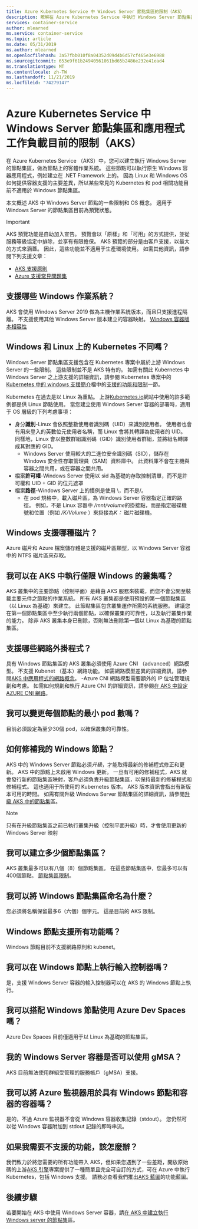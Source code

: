 ```yaml
---
title: Azure Kubernetes Service 中 Windows Server 節點集區的限制（AKS）
description: 瞭解在 Azure Kubernetes Service 中執行 Windows Server 節點集區和應用程式工作負載時的已知限制（AKS）
services: container-service
author: mlearned
ms.service: container-service
ms.topic: article
ms.date: 05/31/2019
ms.author: mlearned
ms.openlocfilehash: 3a57fbb010f8a04352d09d4b6d57cf465e3e6988
ms.sourcegitcommit: 653e9f61b24940561061bd65b2486e232e41ead4
ms.translationtype: MT
ms.contentlocale: zh-TW
ms.lasthandoff: 11/21/2019
ms.locfileid: "74279147"
---
```

# <a name="current-limitations-for-windows-server-node-pools-and-application-workloads-in-azure-kubernetes-service-aks"></a>Azure Kubernetes Service 中 Windows Server 節點集區和應用程式工作負載目前的限制（AKS）

在 Azure Kubernetes Service （AKS）中，您可以建立執行 Windows Server 的節點集區，做為節點上的客體作業系統。 這些節點可以執行原生 Windows 容器應用程式，例如建立在 .NET Framework 上的。 因為 Linux 和 Windows OS 如何提供容器支援的主要差異，所以某些常見的 Kubernetes 和 pod 相關功能目前不適用於 Windows 節點集區。

本文概述 AKS 中 Windows Server 節點的一些限制和 OS 概念。 適用于 Windows Server 的節點集區目前為預覽狀態。

> [!IMPORTANT]
> AKS 預覽功能是自助加入宣告。 預覽會以「原樣」和「可用」的方式提供，並從服務等級協定中排除，並享有有限擔保。 AKS 預覽的部分是由客戶支援，以最大的方式來涵蓋。 因此，這些功能並不適用于生產環境使用。 如需其他資訊，請參閱下列支援文章：
>
> * [AKS 支援原則][aks-support-policies]
> * [Azure 支援常見問題集][aks-faq]

## <a name="which-windows-operating-systems-are-supported"></a>支援哪些 Windows 作業系統？

AKS 會使用 Windows Server 2019 做為主機作業系統版本，而且只支援進程隔離。 不支援使用其他 Windows Server 版本建立的容器映射。 [Windows 容器版本相容性][windows-container-compat]

## <a name="is-kubernetes-different-on-windows-and-linux"></a>Windows 和 Linux 上的 Kubernetes 不同嗎？

Windows Server 節點集區支援包含在 Kubernetes 專案中屬於上游 Windows Server 的一些限制。 這些限制並不是 AKS 特有的。 如需有關此 Kubernetes 中 Windows Server 之上游支援的詳細資訊，請參閱 Kubernetes 專案中的 [Kubernetes 中的 windows 支援簡介][intro-windows]檔中的[支援的功能和限制][upstream-limitations]一節。

Kubernetes 在過去是以 Linux 為重點。 上游[Kubernetes.io][kubernetes]網站中使用的許多範例都是供 Linux 節點使用。 當您建立使用 Windows Server 容器的部署時，適用于 OS 層級的下列考慮事項：

- 身分**識別**-Linux 會依照整數使用者識別碼（UID）來識別使用者。 使用者也會有用來登入的英數位元使用者名稱，而 Linux 會將其轉譯為使用者的 UID。 同樣地，Linux 會以整數群組識別碼（GID）識別使用者群組，並將組名轉譯成其對應的 GID。
    - Windows Server 使用較大的二進位安全識別碼（SID），儲存在 Windows 安全性存取管理員（SAM）資料庫中。 此資料庫不會在主機與容器之間共用，或在容器之間共用。
- 檔案**許可權**-Windows Server 使用以 sid 為基礎的存取控制清單，而不是許可權和 UID + GID 的位元遮罩
- 檔案**路徑**-Windows Server 上的慣例是使用 \，而不是/。
    - 在 pod 規格中，載入磁片區，為 Windows Server 容器指定正確的路徑。 例如，不是 Linux 容器中 */mnt/volume*的掛接點，而是指定磁碟機號和位置（例如 */K/Volume* ）來掛接為*K：* 磁片磁碟機。

## <a name="what-kind-of-disks-are-supported-for-windows"></a>Windows 支援哪種磁片？

Azure 磁片和 Azure 檔案儲存體是支援的磁片區類型，以 Windows Server 容器中的 NTFS 磁片區來存取。

## <a name="can-i-run-windows-only-clusters-in-aks"></a>我可以在 AKS 中執行僅限 Windows 的叢集嗎？

AKS 叢集中的主要節點（控制平面）是藉由 AKS 服務來裝載，而您不會公開至裝載主要元件之節點的作業系統。 所有 AKS 叢集都是使用預設的第一個節點集區（以 Linux 為基礎）來建立。 此節點集區包含叢集運作所需的系統服務。 建議您在第一個節點集區中至少執行兩個節點，以確保叢集的可靠性，以及執行叢集作業的能力。 除非 AKS 叢集本身已刪除，否則無法刪除第一個以 Linux 為基礎的節點集區。

## <a name="what-network-plug-ins-are-supported"></a>支援哪些網路外掛程式？

具有 Windows 節點集區的 AKS 叢集必須使用 Azure CNI （advanced）網路模型。 不支援 Kubenet （基本）網路功能。 如需網路模型差異的詳細資訊，請參閱[AKS 中應用程式的網路概念][azure-network-models]。 -Azure CNI 網路模型需要額外的 IP 位址管理規劃和考慮。 如需如何規劃和執行 Azure CNI 的詳細資訊，請參閱[在 AKS 中設定 AZURE CNI 網路][configure-azure-cni]。

## <a name="can-i-change-the-min--of-pods-per-node"></a>我可以變更每個節點的最小 pod 數嗎？

目前必須設定為至少30個 pod，以確保叢集的可靠性。

## <a name="how-do-patch-my-windows-nodes"></a>如何修補我的 Windows 節點？

AKS 中的 Windows Server 節點必須*升級*，才能取得最新的修補程式修正和更新。 AKS 中的節點上未啟用 Windows 更新。 一旦有可用的修補程式，AKS 就會發行新的節點集區映射，客戶必須負責升級節點集區，以保持最新的修補程式和修補程式。 這也適用于所使用的 Kubernetes 版本。 AKS 版本資訊會指出有新版本可用的時間。 如需有關升級 Windows Server 節點集區的詳細資訊，請參閱[升級 AKS 中的節點集][nodepool-upgrade]區。

> [!NOTE]
> 只有在升級節點集區之前已執行叢集升級（控制平面升級）時，才會使用更新的 Windows Server 映射
>

## <a name="how-many-node-pools-can-i-create"></a>我可以建立多少個節點集區？

AKS 叢集最多可以有八個（8）個節點集區。 在這些節點集區中，您最多可以有400個節點。 [節點集區限制][nodepool-limitations]。

## <a name="what-can-i-name-my-windows-node-pools"></a>我可以將 Windows 節點集區命名為什麼？

您必須將名稱保留最多6（六個）個字元。 這是目前的 AKS 限制。

## <a name="are-all-features-supported-with-windows-nodes"></a>Windows 節點支援所有功能嗎？

Windows 節點目前不支援網路原則和 kubenet。 

## <a name="can-i-run-ingress-controllers-on-windows-nodes"></a>我可以在 Windows 節點上執行輸入控制器嗎？

是，支援 Windows Server 容器的輸入控制器可以在 AKS 的 Windows 節點上執行。

## <a name="can-i-use-azure-dev-spaces-with-windows-nodes"></a>我可以搭配 Windows 節點使用 Azure Dev Spaces 嗎？

Azure Dev Spaces 目前僅適用于以 Linux 為基礎的節點集區。

## <a name="can-my-windows-server-containers-use-gmsa"></a>我的 Windows Server 容器是否可以使用 gMSA？

AKS 目前無法使用群組受管理的服務帳戶（gMSA）支援。

## <a name="can-i-use-azure-monitor-for-containers-with-windows-nodes-and-containers"></a>我可以將 Azure 監視器用於具有 Windows 節點和容器的容器嗎？

是的，不過 Azure 監視器不會從 Windows 容器收集記錄（stdout）。 您仍然可以從 Windows 容器附加到 stdout 記錄的即時串流。

## <a name="what-if-i-need-a-feature-which-is-not-supported"></a>如果我需要不支援的功能，該怎麼辦？

我們致力於將您需要的所有功能帶入 AKS，但如果您遇到了一些差距，開放原始碼的上游[AKS 引擎][aks-engine]專案提供了一種簡單且完全可自訂的方式，可在 Azure 中執行 Kubernetes，包括 Windows 支援。 請務必查看我們推出[AKS 藍圖][aks-roadmap]的功能藍圖。

## <a name="next-steps"></a>後續步驟

若要開始在 AKS 中使用 Windows Server 容器，請[在 AKS 中建立執行 Windows server 的節點集][windows-node-cli]區。

<!-- LINKS - external -->
[kubernetes]: https://kubernetes.io
[aks-engine]: https://github.com/azure/aks-engine
[upstream-limitations]: https://kubernetes.io/docs/setup/production-environment/windows/intro-windows-in-kubernetes/#supported-functionality-and-limitations
[intro-windows]: https://kubernetes.io/docs/setup/production-environment/windows/intro-windows-in-kubernetes/
[aks-roadmap]: https://github.com/Azure/AKS/projects/1

<!-- LINKS - internal -->
[azure-network-models]: concepts-network.md#azure-virtual-networks
[configure-azure-cni]: configure-azure-cni.md
[nodepool-upgrade]: use-multiple-node-pools.md#upgrade-a-node-pool
[windows-node-cli]: windows-container-cli.md
[aks-support-policies]: support-policies.md
[aks-faq]: faq.md
[azure-outbound-traffic]: ../load-balancer/load-balancer-outbound-connections.md#defaultsnat
[nodepool-limitations]: use-multiple-node-pools.md#limitations
[preview-support]: support-policies.md#preview-features-or-feature-flags
[windows-container-compat]: /virtualization/windowscontainers/deploy-containers/version-compatibility?tabs=windows-server-2019%2Cwindows-10-1909
